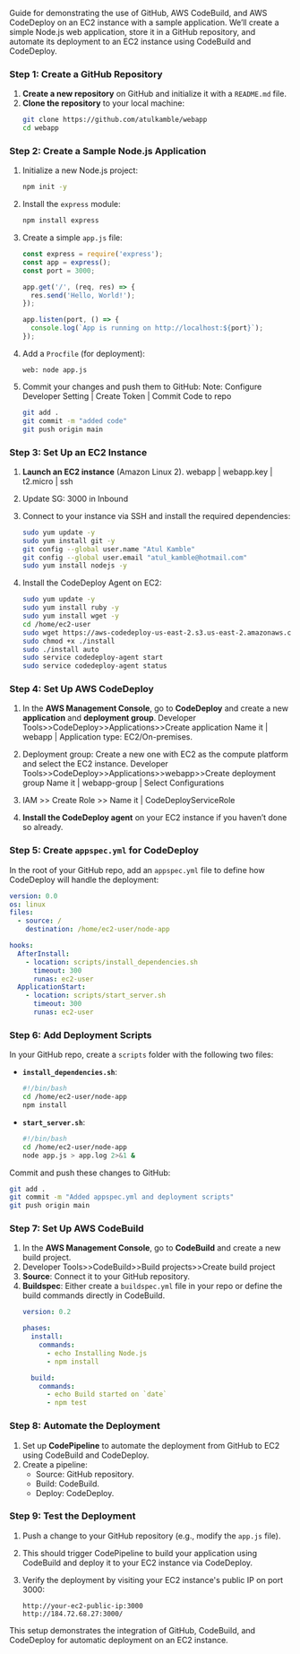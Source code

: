 Guide for demonstrating the use of GitHub, AWS CodeBuild, and AWS CodeDeploy on an EC2 instance with a sample application. We’ll create a simple Node.js web application, store it in a GitHub repository, and automate its deployment to an EC2 instance using CodeBuild and CodeDeploy.

### Step 1: Create a GitHub Repository
1. **Create a new repository** on GitHub and initialize it with a `README.md` file.
2. **Clone the repository** to your local machine:
   ```bash
   git clone https://github.com/atulkamble/webapp
   cd webapp
   ```

### Step 2: Create a Sample Node.js Application
1. Initialize a new Node.js project:
   ```bash
   npm init -y
   ```
2. Install the `express` module:
   ```bash
   npm install express
   ```
3. Create a simple `app.js` file:
   ```javascript
   const express = require('express');
   const app = express();
   const port = 3000;

   app.get('/', (req, res) => {
     res.send('Hello, World!');
   });

   app.listen(port, () => {
     console.log(`App is running on http://localhost:${port}`);
   });
   ```

4. Add a `Procfile` (for deployment):
   ```
   web: node app.js
   ```

5. Commit your changes and push them to GitHub:
   Note: Configure Developer Setting | Create Token | Commit Code to repo
   ```bash
   git add .
   git commit -m "added code"
   git push origin main
   ```

### Step 3: Set Up an EC2 Instance
1. **Launch an EC2 instance** (Amazon Linux 2). webapp | webapp.key | t2.micro | ssh
2. Update SG: 3000 in Inbound
3. Connect to your instance via SSH and install the required dependencies:
   ```bash
   sudo yum update -y
   sudo yum install git -y
   git config --global user.name "Atul Kamble"
   git config --global user.email "atul_kamble@hotmail.com"
   sudo yum install nodejs -y
   ```

4. Install the CodeDeploy Agent on EC2:
   ```bash
   sudo yum update -y
   sudo yum install ruby -y
   sudo yum install wget -y
   cd /home/ec2-user
   sudo wget https://aws-codedeploy-us-east-2.s3.us-east-2.amazonaws.com/latest/install
   sudo chmod +x ./install
   sudo ./install auto
   sudo service codedeploy-agent start
   sudo service codedeploy-agent status
   ```

### Step 4: Set Up AWS CodeDeploy
1. In the **AWS Management Console**, go to **CodeDeploy** and create a new **application** and **deployment group**.
   Developer Tools>>CodeDeploy>>Applications>>Create application
   Name it | webapp | Application type: EC2/On-premises.

2. Deployment group: Create a new one with EC2 as the compute platform and select the EC2 instance.
   Developer Tools>>CodeDeploy>>Applications>>webapp>>Create deployment group
   Name it | webapp-group | Select Configurations
   
4. IAM >> Create Role >> Name it | CodeDeployServiceRole
   
5. **Install the CodeDeploy agent** on your EC2 instance if you haven’t done so already.

### Step 5: Create `appspec.yml` for CodeDeploy
In the root of your GitHub repo, add an `appspec.yml` file to define how CodeDeploy will handle the deployment:
```yaml
version: 0.0
os: linux
files:
  - source: /
    destination: /home/ec2-user/node-app

hooks:
  AfterInstall:
    - location: scripts/install_dependencies.sh
      timeout: 300
      runas: ec2-user
  ApplicationStart:
    - location: scripts/start_server.sh
      timeout: 300
      runas: ec2-user
```

### Step 6: Add Deployment Scripts
In your GitHub repo, create a `scripts` folder with the following two files:

- **`install_dependencies.sh`**:
  ```bash
  #!/bin/bash
  cd /home/ec2-user/node-app
  npm install
  ```

- **`start_server.sh`**:
  ```bash
  #!/bin/bash
  cd /home/ec2-user/node-app
  node app.js > app.log 2>&1 &
  ```

Commit and push these changes to GitHub:
```bash
git add .
git commit -m "Added appspec.yml and deployment scripts"
git push origin main
```

### Step 7: Set Up AWS CodeBuild
1. In the **AWS Management Console**, go to **CodeBuild** and create a new build project.
2. Developer Tools>>CodeBuild>>Build projects>>Create build project
3. **Source**: Connect it to your GitHub repository.
4. **Buildspec**: Either create a `buildspec.yml` file in your repo or define the build commands directly in CodeBuild.
   ```yaml
   version: 0.2

   phases:
     install:
       commands:
         - echo Installing Node.js
         - npm install

     build:
       commands:
         - echo Build started on `date`
         - npm test
   ```

### Step 8: Automate the Deployment
1. Set up **CodePipeline** to automate the deployment from GitHub to EC2 using CodeBuild and CodeDeploy.
2. Create a pipeline:
   - Source: GitHub repository.
   - Build: CodeBuild.
   - Deploy: CodeDeploy.

### Step 9: Test the Deployment
1. Push a change to your GitHub repository (e.g., modify the `app.js` file).
2. This should trigger CodePipeline to build your application using CodeBuild and deploy it to your EC2 instance via CodeDeploy.

3. Verify the deployment by visiting your EC2 instance's public IP on port 3000:
   ```
   http://your-ec2-public-ip:3000
   http://184.72.68.27:3000/
   ```

This setup demonstrates the integration of GitHub, CodeBuild, and CodeDeploy for automatic deployment on an EC2 instance.
